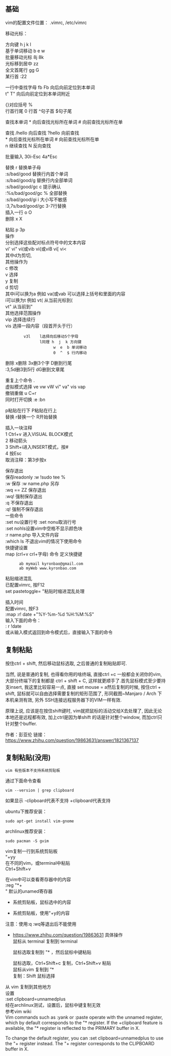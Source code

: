 ## 基础
vim的配置文件位置： .vimrc, /etc/vimrc  
  
移动光标：  
  
方向键             h j k l  
基于单词移动        b e w  
批量移动光标        8j 8k  
光标移到居中        zz  
全文首尾行          gg G  
某行首              :22  
  
一行中查找字母      fb Fb 向后向前定位到本单词  
                  t" T" 向后向前定位到本单词附近  
  
{}[]()对应括号      %  
行首行尾            0 行首  ^句子首 $句子尾  
  
查找本单词         * 向后查找光标所在单词 # 向前查找光标所在单  
  
  
查找                /hello 向后查找 ?hello 向前查找  
                   * 向后查找光标所在单词 # 向前查找光标所在单  
                   n 继续查找 N 反向查找  
  
  
批量输入            30i-Esc 4a*Esc  
  
替换           r 替换单子母  
              :s/bad/good     替换行内首个单词  
              :s/bad/good/g   替换行内全部单词  
              :s/bad/good/gc   c 提示确认  
              :%s/bad/good/gc  % 全部替换  
              :s/bad/good/gi   i 大小写不敏感  
              :3,7s/bad/good/gc  3-7行替换  
插入一行            o O  
删除                x X  
  
粘贴                p 3p  
操作  
      分别选择这些配对标点符号中的文本内容  
            vi'  vi"  vi(或vib  vi{或viB  vi[  vi<  
        其中d为剪切,  
        其他操作为  
            c 修改  
            v 选择  
            y 复制  
            d 剪切  
          其中i可以换为a 例如 va(或vab 可以选择上括号和里面的内容  
             i可以换为t 例如 vt( 从当前光标到(  
                           vt" 从当前到"  
其他选择范围操作  
            vip 选择连续行  
            vis 选择一段内容（段首开头于行）  
  
            v3l    l选择向后移动5个字母  
                   l同理 h  j  k 方向键  
                         w  e  b 单词移动  
                         0  ^  $ 行内移动  
  
删除      x删除       3x删3个字  D删到行尾  
		  :3,5d删3到5行   dG删到文章尾  
  
重复上个命令        .  
虚拟模式选择        ve vw vW vi" va" vis vap  
撤销重做            u C+r  
同时打开切换        :e <path>  :bn  
  
  
p粘贴在行下 P粘贴在行上  
替换      r替换一个   R开始替换  
  
插入一块注释  
    1 Ctrl+v 进入VISUAL BLOCK模式  
    2 移动箭头  
    3 Shift+i进入INSERT模式，按#  
    4 按Esc  
取消注释：第3步按x  
  
保存退出  
          保存readonly        :w !sudo tee %  
          :w 保存   :w name.php 另存  
		  :wq == ZZ 保存退出  
		  :wq! 强制保存退出  
		  :q 不保存退出  
		  :q! 强制不保存退出  
一些命令  
		  :set nu设置行号  :set nonu取消行号  
		  :set nohls设置vim中空格不显示颜色块  
		  :r name.php 导入文件内容  
		  :which ls 不退出vim的情况下使用命令  
快捷键设置  
		  map (crl+v crl+字母) 命令  定义快捷键  
  
          ab mymail kyronbao@gmail.com  
		  ab myWeb www.kyronbao.com  

  
粘贴缩进混乱  
  已配置vimrc, 按F12  
     set pastetoggle=<F12> "粘贴时缩进混乱处理  
  
插入时间  
  配置vimrc, 按F3  
    :map <F3> :r! date +"\%Y-\%m-\%d \%H:\%M:\%S"<cr>  
  输入下面的命令：  
  : r !date  
  或从输入模式返回到命令模式后，直接输入下面的命令  
  
  
## 复制粘贴
按住ctrl + shift,  然后移动鼠标选取, 之后普通的复制粘贴即可.

当然, 说是普通的复制, 也得看你用的啥终端, 直接ctrl +c 一般都会关闭你的vim, 大部分终端下的复制都是 ctrl + shift + C, 这样就更顺手了.首先鼠标模式至少要持支insert, 我这里比较容易一点, 直接 set mouse = a然后复制的时候, 按住ctrl + shift,  鼠标就可以自由选择需要复制的矩形范围了, 形同截图~Manjaro / Arch 下本机亲测有效, 另外 SSH连接远程服务器下的VIM一样有效. 

原理上说, 应该是在按住shift键时,  vim就把鼠标的活动交给X去处理了, 因此无论本地还是远程都有效,  加上ctrl是因为单shift 的话是针对整个window, 而加ctrl只针对整个buffer.  

作者：彭亚伦 链接：https://www.zhihu.com/question/19863631/answer/1821367137 
## 复制粘贴(没用)
  
```
vim 有些版本不支持系统剪贴板
```
通过下面命令查看  
```
vim --version | grep clipboard
```
如果显示 -clipboard代表不支持 +clipboard代表支持  
  
ubuntu下推荐安装：  
```
sudo apt-get install vim-gnome
```
archlinux推荐安装：  
```
sudo pacman -S gvim
```
  
vim复制一行到系统剪贴板  
"+yy  
在不同的vim，或terminal中粘贴  
Ctrl+Shift+v  
  
在vim中可以查看寄存器中的内容  
:reg "*+  
 " 默认的unamed寄存器  
 * 系统剪贴板，鼠标选中的内容  
 + 系统剪贴板，使用"+y的内容  
  
注意：使用:q :wq等退出后不能使用  
- https://www.zhihu.com/question/19863631
具体操作  
鼠标从 terminal 复制到 terminal  
  
  鼠标选取复制到 "* ，然后鼠标中键粘贴  
  
  鼠标选取，Ctrl+Shift+c 复制，Ctrl+Shift+v 粘贴  
鼠标从vim 复制到 ”*  
  复制：Shift 鼠标选择  
  
从 vim 复制到其他地方  
设置  
:set clipboard=unnamedplus  
经在archlinux测试，设置后，鼠标中键复制无效  
参考vim wiki  
Vim commands such as :yank or :paste operate with the unnamed register, which by default corresponds to the "* register. If the +clipboard feature is available, the "* register is reflected to the PRIMARY buffer in X.  
  
To change the default register, you can :set clipboard=unnamedplus to use the "+ register instead. The "+ register corresponds to the CLIPBOARD buffer in X.  

